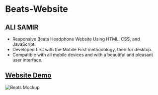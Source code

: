 # Beats-Website

## ALI SAMIR

- Responsive Beats Headphone Website Using HTML, CSS, and JavaScript.
- Developed first with the Mobile First methodology, then for desktop.
- Compatible with all mobile devices and with a beautiful and pleasant user interface.

## [Website Demo](https://alisamirali.github.io/Beats-Website/)

![Beats Mockup](https://user-images.githubusercontent.com/62913154/166719448-a07a4210-2ca3-47de-ac26-51bb9cb50791.png)

